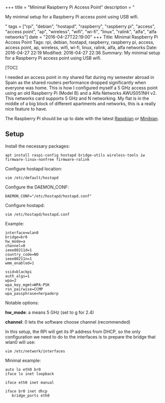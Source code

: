 +++
title = "Minimal Raspberry Pi Access Point"
description = "<p>My minimal setup for a Raspberry Pi access point using USB wifi.</p>"
tags = ["rpi", "debian", "hostapd", "raspberry", "raspberry pi", "access", "access point", "ap", "wireless", "wifi", "wi-fi", "linux", "ralink", "alfa", "alfa networks"]
date = "2016-04-27T22:19:00"
+++
Title: Minimal Raspberry Pi Access Point
Tags: rpi, debian, hostapd, raspberry, raspberry pi, access, access point, ap, wireless, wifi, wi-fi, linux, ralink, alfa, alfa networks
Date: 2016-04-27 22:19
Modified: 2016-04-27 22:36
Summary: My minimal setup for a Raspberry Pi access point using USB wifi.

[TOC]

I needed an access point in my shared flat during my semester abroad in Spain as the shared routers performance dropped significantly when everyone was home. This is how I configured myself a 5 GHz access point using an old Raspberry Pi (Model B) and a Alfa Networks AWUS051NH v2. This networks card supports 5 GHz and N networking. My flat is in the middle of a big block of different apartments and networks, this is a really nice feature to have.

The Raspberry Pi should be up to date with the latest [Raspbian](https://www.raspbian.org) or [Minibian](https://minibianpi.wordpress.com).

## Setup

Install the necessary packages:

    apt install raspi-config hostapd bridge-utils wireless-tools iw firmware-linux-nonfree firmware-ralink

Configure hostapd location:

    vim /etc/default/hostapd

Configure the DAEMON_CONF:

    DAEMON_CONF="/etc/hostapd/hostapd.conf"

Configure hostapd:

    vim /etc/hostapd/hostapd.conf

Example:

    interface=wlan0
    bridge=br0
    hw_mode=a
    channel=0
    ieee80211d=1
    country_code=NO
    ieee80211n=1
    wmm_enabled=1

    ssid=blackpi
    auth_algs=1
    wpa=2
    wpa_key_mgmt=WPA-PSK
    rsn_pairwise=CCMP
    wpa_passphrase=herpaderp

Notable options:

**hw_mode**: a means 5 GHz (set to g for 2.4)

**channel**: 0 lets the software choose channel (recommended)

In this setup, the RPi will get its IP address from DHCP, so the only configuration we need to do to the interfaces is to prepare the bridge that wlan0 will use:

    vim /etc/network/interfaces

Minimal example:

    auto lo eth0 br0
    iface lo inet loopback

    iface eth0 inet manual

    iface br0 inet dhcp
       bridge_ports eth0
